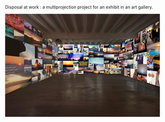 Disposal at work : a multiprojection project for an exhibit in an art gallery.

![Mapping](../project_images/mapping.jpg?raw=true "Mappin")